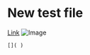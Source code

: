 # New test file

[Link](https://www.newlink.com)
![Image](https://animals.net/wp-content/uploads/2019/01/Water-Dragon-5.jpg)

```
[]( )
```